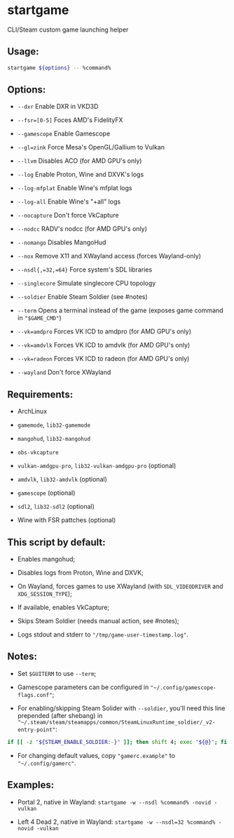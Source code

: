 # startgame

CLI/Steam custom game launching helper

## Usage:

```sh
startgame ${options} -- %command%
```

## Options:

- `--dxr`
  Enable DXR in VKD3D

- `--fsr=[0-5]`
  Foces AMD's FidelityFX

- `--gamescope`
  Enable Gamescope

- `--gl=zink`
  Force Mesa's OpenGL/Gallium to Vulkan

- `--llvm`
  Disables ACO (for AMD GPU's only)

- `--log`
  Enable Proton, Wine and DXVK's logs

- `--log-mfplat`
  Enable Wine's mfplat logs

- `--log-all`
  Enable Wine's "+all" logs

- `--nocapture`
  Don't force VkCapture

- `--nodcc`
  RADV's nodcc (for AMD GPU's only)

- `--nomango`
  Disables MangoHud

- `--nox`
  Remove X11 and XWayland access (forces Wayland-only)

- `--nsdl{,=32,=64}`
  Force system's SDL libraries

- `--singlecore`
  Simulate singlecore CPU topology

- `--soldier`
  Enable Steam Soldier (see #notes)

- `--term`
  Opens a terminal instead of the game (exposes game command in `"$GAME_CMD"`)

- `--vk=amdpro`
  Forces VK ICD to amdpro (for AMD GPU's only)

- `--vk=amdvlk`
  Forces VK ICD to amdvlk (for AMD GPU's only)

- `--vk=radeon`
  Forces VK ICD to radeon (for AMD GPU's only)

- `--wayland`
  Don't force XWayland

## Requirements:

- ArchLinux

- `gamemode`, `lib32-gamemode`

- `mangohud`, `lib32-mangohud`

- `obs-vkcapture`

- `vulkan-amdgpu-pro`, `lib32-vulkan-amdgpu-pro` (optional)

- `amdvlk`, `lib32-amdvlk` (optional)

- `gamescope` (optional)

- `sdl2`, `lib32-sdl2` (optional)

- Wine with FSR pattches (optional)

## This script by default:

- Enables mangohud;

- Disables logs from Proton, Wine and DXVK;

- On Wayland, forces games to use XWayland (with `SDL_VIDEODRIVER` and `XDG_SESSION_TYPE`);

- If available, enables VkCapture;

- Skips Steam Soldier (needs manual action, see #notes);

- Logs stdout and stderr to `"/tmp/game-user-timestamp.log"`.

## Notes:

- Set `$GUITERM` to use `--term`;

- Gamescope parameters can be configured in `"~/.config/gamescope-flags.conf"`;

- For enabling/skipping Steam Solider with `--soldier`, you'll need this line prepended (after shebang) in `"~/.steam/steam/steamapps/common/SteamLinuxRuntime_soldier/_v2-entry-point"`:

```sh
if [[ -z "${STEAM_ENABLE_SOLDIER:-}" ]]; then shift 4; exec "${@}"; fi
```

- For changing default values, copy `"gamerc.example"` to `"~/.config/gamerc"`.

## Examples:

- Portal 2, native in Wayland: `startgame -w --nsdl %command% -novid -vulkan`

- Left 4 Dead 2, native in Wayland: `startgame -w --nsdl=32 %command% -novid -vulkan`
